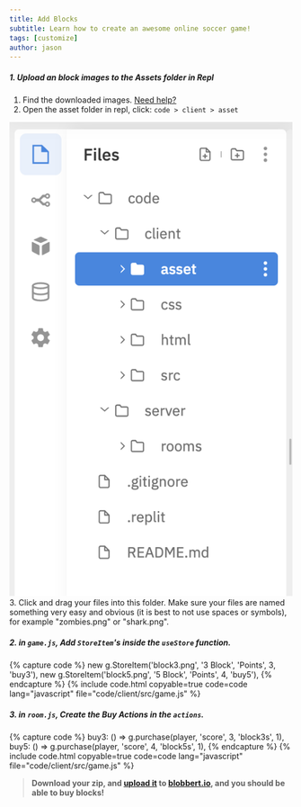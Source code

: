 ```yaml
---
title: Add Blocks
subtitle: Learn how to create an awesome online soccer game!
tags: [customize]
author: jason
---
```

##### 1. Upload an block images to the Assets folder in Repl

1. Find the downloaded images. [Need help?](/tutorials/downloads/)
2. Open the asset folder in repl, click: `code > client > asset`
<img src="/uploads/resources/repl-asset.png" max-width="200">
3. Click and drag your files into this folder. Make sure your files are named something very easy and obvious (it is best to not use spaces or symbols), for example "zombies.png" or "shark.png".

##### 2. in `game.js`, Add `StoreItem`'s inside the `useStore` function.

{% capture code %}
		new g.StoreItem('block3.png', '3 Block', 'Points', 3, 'buy3'),
		new g.StoreItem('block5.png', '5 Block', 'Points', 4, 'buy5'),
{% endcapture %}
{% include code.html copyable=true code=code lang="javascript" file="code/client/src/game.js" %}

##### 3. in `room.js`, Create the Buy Actions in the `actions`.
{% capture code %}
	buy3: () => g.purchase(player, 'score', 3, 'block3s', 1),
	buy5: () => g.purchase(player, 'score', 4, 'block5s', 1),
{% endcapture %}
{% include code.html copyable=true code=code lang="javascript" file="code/client/src/game.js" %}

> **Download your zip, and [upload it](/tutorials/uploadtoserver/) to [blobbert.io](https://blobbert.io/), and you should be able to buy blocks!**
